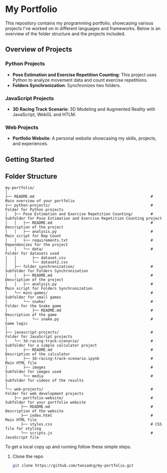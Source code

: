 # My Portfolio

This repository contains my programming portfolio, showcasing various projects I've worked on in different languages and frameworks. Below is an overview of the folder structure and the projects included.

## Overview of Projects

### Python Projects
- **Pose Estimation and Exercise Repetition Counting**: This project uses Python to analyze movement data and count exercise repetitions.
- **Folders Synchronization**: Synchronizes two folders.

### JavaScript Projects
- **3D Racing Track Scenario**: 3D Modeling and Augmented Reality with JavaScript, WebGL and HTLM.

### Web Projects
- **Portfolio Website**: A personal website showcasing my skills, projects, and experiences.

## Getting Started

## Folder Structure

```
my-portfolio/
│
├── README.md                                                    # Main overview of your portfolio
├── python-projects/                                             # Folder for Python projects
│   ├── Pose Estimation and Exercise Repetition Counting/        # Subfolder for Pose Estimation and Exercise Repetition Counting project
│   │   ├── README.md                                            # Description of the project
│   │   ├── analysis.py                                          # Main script for Rep Count
│   │   ├── requirements.txt                                     # Dependencies for the project
│   │   └── data/                                                # Folder for datasets used
│   │       ├── dataset.csv
│   │       └── dataset2.csv
│   ├── folder_synchronization/                                  # Subfolder for Folders Synchronization
│   │   ├── README.md                                            # Description of the project
│   │   ├── analysis.py                                          # Main script for Folders Synchronization
│   └── mini-games/                                              # Subfolder for small games
│       └── snake/                                               # Folder for the Snake game
│           ├── README.md                                        # Description of the game
│           └── snake.py                                         # Game logic
│
├── javascript-projects/                                         # Folder for JavaScript projects
│   └── 3d-racing-track-scenario/                                # Subfolder for a simple calculator project
│       ├── README.md                                            # Description of the calculator
│       ├── 3d-racing-track-scenario.ipynb                       # Main HTML file
│       ├── images                                               # Subfolder for images used
│       └── media                                                # Subfolder for videos of the results
│
└── web-projects/                                                # Folder for web development projects
    ├── portfolio-website/                                       # Subfolder for your portfolio website
       ├── README.md                                             # Description of the website
       ├── index.html                                            # Main HTML file
       ├── styles.css                                            # CSS file for styling
       └── scripts.js                                            # JavaScript file

``` 

To get a local copy up and running follow these simple steps.

1. Clone the repo
   ```bash
   git clone https://github.com/taniadcg/my-portfolio.git

